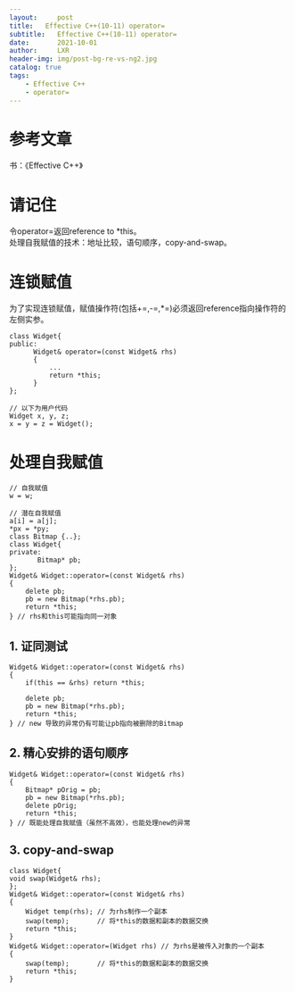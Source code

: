 ```yaml
---
layout:     post
title:   Effective C++(10-11) operator=
subtitle:   Effective C++(10-11) operator= 
date:       2021-10-01
author:     LXR
header-img: img/post-bg-re-vs-ng2.jpg
catalog: true
tags:
    - Effective C++
    - operator=
---
```


# 参考文章
书：《Effective C++》

# 请记住
令operator=返回reference to *this。  
处理自我赋值的技术：地址比较，语句顺序，copy-and-swap。  

# 连锁赋值
为了实现连锁赋值，赋值操作符(包括+=,-=,*=)必须返回reference指向操作符的左侧实参。  
```
class Widget{
public:
      Widget& operator=(const Widget& rhs)
      {
          ...
          return *this;
      }
};

// 以下为用户代码
Widget x, y, z;
x = y = z = Widget();
```
# 处理自我赋值
```
// 自我赋值
w = w;

// 潜在自我赋值
a[i] = a[j];
*px = *py;
class Bitmap {..};
class Widget{
private:
       Bitmap* pb;
};
Widget& Widget::operator=(const Widget& rhs)
{
    delete pb;
    pb = new Bitmap(*rhs.pb);
    return *this;
} // rhs和this可能指向同一对象
```

## 1. 证同测试
```
Widget& Widget::operator=(const Widget& rhs)
{
    if(this == &rhs) return *this;
    
    delete pb;
    pb = new Bitmap(*rhs.pb);
    return *this;
} // new 导致的异常仍有可能让pb指向被删除的Bitmap 
```

## 2. 精心安排的语句顺序
```
Widget& Widget::operator=(const Widget& rhs)
{
    Bitmap* pOrig = pb;
    pb = new Bitmap(*rhs.pb);
    delete pOrig;
    return *this;
} // 既能处理自我赋值（虽然不高效），也能处理new的异常
```

## 3. copy-and-swap
```
class Widget{
void swap(Widget& rhs);
};
Widget& Widget::operator=(const Widget& rhs)
{
    Widget temp(rhs); // 为rhs制作一个副本
    swap(temp);       // 将*this的数据和副本的数据交换
    return *this;
}
Widget& Widget::operator=(Widget rhs) // 为rhs是被传入对象的一个副本
{
    swap(temp);       // 将*this的数据和副本的数据交换
    return *this;
}
```
